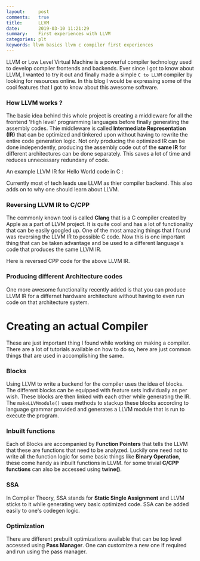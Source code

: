 ```yaml
---
layout:     post
comments:   true
title:      LLVM
date:       2019-03-10 11:21:29
summary:    First experiences with LLVM
categories: plt
keywords: llvm basics llvm c compiler first experiences
---
```


LLVM or Low Level Virtual Machine is a powerful compiler technology used to develop compiler frontends and backends. Ever since I got to know about LLVM, I wanted to try it out and finally made a simple `C to LLVM` compiler by looking for resources online. In this blog I would be expressing some of the cool features that I got to know about this awesome software.

### How LLVM works ?

The basic idea behind this whole project is creating a middleware for all the frontend 'High level' programming languages before finally generating the assembly codes. Thie middleware is called **Intermediate Representation (IR)** that can be optimized and tinkered upon without having to rewrite the entire code generation logic. Not only producing the optimized IR can be done independently, producing the assembly code out of the **same IR** for different architectures can be done separately. This saves a lot of time and reduces unnecessary redundany of code.

An example LLVM IR for Hello World code in C : 

<script src="https://gist.github.com/SatyendraBanjare/b1486c81eacff1294cc5238df07d1a31.js"></script>

Currently most of tech leads use LLVM as thier compiler backend. This also adds on to why one should learn about LLVM. 

### Reversing LLVM IR to C/CPP

The commonly known tool is called **Clang** that is a C compiler created by Apple as a part of LLVM project. It is quite cool and has a lot of functionality that can be easily googled up. One of the most amazing things that I found was reversing the LLVM IR to possible C code. Now this is one important thing that can be taken advantage and be used to a different language's code that produces the same LLVM IR.

Here is reversed CPP code for the above LLVM IR.

<script src="https://gist.github.com/SatyendraBanjare/79e550c6d8c7aba87c611e0bb8b40d0a.js"></script>


### Producing different Architecture codes

One more awesome functionality recently added is that you can produce LLVM IR for a differnet hardware architecture without having to even run code on that architecture system.

# Creating an actual Compiler

These are just important thing I found while working on making a compiler. There are a lot of tutorials available on how to do so, here are just common things that are used in accomplishing the same.

### Blocks

Using LLVM to write a backend for the compiler uses the idea of blocks. The different blocks can be equipped with feature sets individually as per wish. These blocks are then linked with each other while generating the IR. The `makeLLVMmodule()` uses methods to stackup these blocks according to language grammar provided and generates a LLVM module that is run to execute the program.

### Inbuilt functions
Each of Blocks are accompanied by **Function Pointers** that tells the LLVM that these are functions that need to be analyzed. Luckily one need not to write all the function logic for some basic things like **Binary Operation**, these come handy as inbuilt functions in LLVM. for some trivial **C/CPP functions** can also be accessed using **twine()**.  

### SSA
In Compiler Theory, SSA stands for **Static Single Assignment** and LLVM sticks to it while generating very basic optimized code. SSA can be added easily to one's codegen logic.

### Optimization
There are different prebuilt optimizations available that can be top level accessed using **Pass Manager**. One can customize a new one if required and run using the pass manager.


